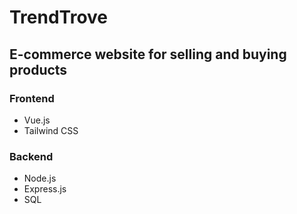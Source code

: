 # TrendTrove

## E-commerce website for selling and buying products

### Frontend

- Vue.js
- Tailwind CSS

### Backend

- Node.js
- Express.js
- SQL
